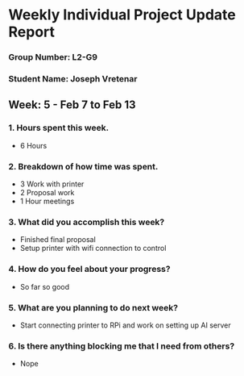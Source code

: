 # Weekly Individual Project Update Report
### Group Number: L2-G9
### Student Name: Joseph Vretenar
## Week: 5 - Feb 7 to Feb 13

### 1. Hours spent this week.
- 6 Hours

### 2. Breakdown of how time was spent.
- 3 Work with printer
- 2 Proposal work
- 1 Hour meetings

### 3. What did you accomplish this week?
- Finished final proposal
- Setup printer with wifi connection to control

### 4. How do you feel about your progress?
- So far so good

### 5. What are you planning to do next week?
- Start connecting printer to RPi and work on setting up AI server

### 6. Is there anything blocking me that I need from others?
- Nope
